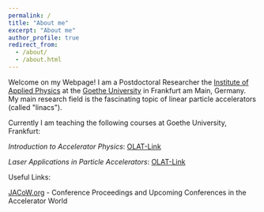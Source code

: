 ```yaml
---
permalink: /
title: "About me"
excerpt: "About me"
author_profile: true
redirect_from: 
  - /about/
  - /about.html
---
```


Welcome on my Webpage! I am a Postdoctoral Researcher the [Institute of Applied Physics](https://www.uni-frankfurt.de/49311579/) at the [Goethe University](https://www.uni-frankfurt.de/) in Frankfurt am Main, Germany. My main research field is the fascinating topic of linear particle accelerators (called "linacs").

Currently I am teaching the following courses at Goethe University, Frankfurt:

*Introduction to Accelerator Physics*: [OLAT-Link](https://olat-ce.server.uni-frankfurt.de/olat/auth/RepositoryEntry/15168503815)

*Laser Applications in Particle Accelerators*: [OLAT-Link](https://olat-ce.server.uni-frankfurt.de/olat/auth/RepositoryEntry/15168503817)


Useful Links:

[JACoW.org](https://www.jacow.org/) - Conference Proceedings and Upcoming Conferences in the Accelerator World


